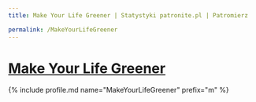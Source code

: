 ```yaml
---
title: Make Your Life Greener | Statystyki patronite.pl | Patromierz

permalink: /MakeYourLifeGreener
---
```


# [Make Your Life Greener](https://patronite.pl/MakeYourLifeGreener)

{% include profile.md name="MakeYourLifeGreener" prefix="m" %}
